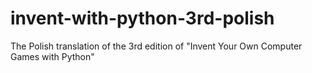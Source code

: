 # invent-with-python-3rd-polish
The Polish translation of the 3rd edition of "Invent Your Own Computer Games with Python"
